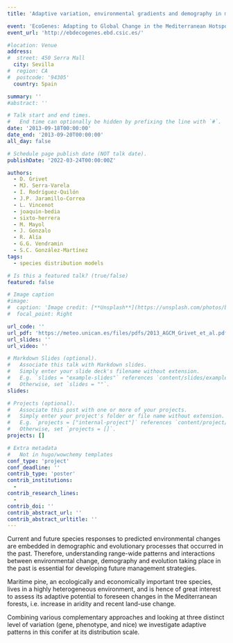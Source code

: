 ```yaml
---
title: 'Adaptive variation, environmental gradients and demography in maritime pine: from genes to phenotypes and niches'

event: 'EcoGenes: Adapting to Global Change in the Mediterranean Hotspot'
event_url: 'http://ebdecogenes.ebd.csic.es/'

#location: Venue
address:
#  street: 450 Serra Mall
  city: Sevilla
#  region: CA
#  postcode: '94305'
  country: Spain

summary: ''
#abstract: ''

# Talk start and end times.
#   End time can optionally be hidden by prefixing the line with `#`.
date: '2013-09-18T00:00:00'
date_end: '2013-09-20T00:00:00'
all_day: false

# Schedule page publish date (NOT talk date).
publishDate: '2022-03-24T00:00:00Z'

authors: 
  - D. Grivet
  - MJ. Serra-Varela
  - I. Rodríguez-Quilón
  - J.P. Jaramillo-Correa
  - L. Vincenot
  - joaquin-bedia
  - sixto-herrera
  - M. Mayol
  - J. Gonzalo
  - R. Alía
  - G.G. Vendramin
  - S.C. González-Martínez
tags: 
  - species distribution models

# Is this a featured talk? (true/false)
featured: false

# Image caption
#image:
#  caption: 'Image credit: [**Unsplash**](https://unsplash.com/photos/bzdhc5b3Bxs)'
#  focal_point: Right

url_code: ''
url_pdf: 'https://meteo.unican.es/files/pdfs/2013_AGCM_Grivet_et_al.pdf'
url_slides: ''
url_video: ''

# Markdown Slides (optional).
#   Associate this talk with Markdown slides.
#   Simply enter your slide deck's filename without extension.
#   E.g. `slides = "example-slides"` references `content/slides/example-slides.md`.
#   Otherwise, set `slides = ""`.
slides:

# Projects (optional).
#   Associate this post with one or more of your projects.
#   Simply enter your project's folder or file name without extension.
#   E.g. `projects = ["internal-project"]` references `content/project/deep-learning/index.md`.
#   Otherwise, set `projects = []`.
projects: []

# Extra metadata
#   Not in hugo/wowchemy templates
conf_type: 'project'
conf_deadline: ''
contrib_type: 'poster'
contrib_institutions: 
  - 
contrib_research_lines: 
  - 
contrib_doi: ''
contrib_abstract_url: ''
contrib_abstract_urltitle: ''
---
```


Current and future species responses to predicted environmental changes are embedded in demographic and evolutionary processes that occurred in the past. Therefore, understanding range-wide patterns and interactions between environmental change, demography and evolution taking place in the past is essential for developing future management strategies.

Maritime pine, an ecologically and economically important tree species, lives in a highly heterogeneous environment, and is hence of great interest to assess its adaptive potential to foreseen changes in the Mediterranean forests, i.e. increase in aridity and recent land-use change. 

Combining various complementary approaches and looking at three distinct level of variation (gene, phenotype, and nice) we investigate adaptive patterns in this conifer at its distribution scale.

